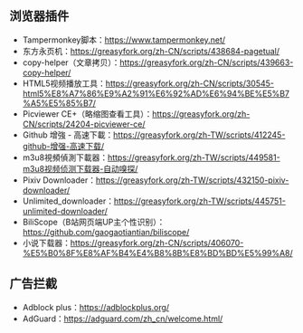 ## 浏览器插件
+ Tampermonkey脚本：<https://www.tampermonkey.net/>
+ 东方永页机：<https://greasyfork.org/zh-CN/scripts/438684-pagetual/>
+ copy-helper（文章拷贝）：<https://greasyfork.org/zh-CN/scripts/439663-copy-helper/>
+ HTML5视频播放工具：<https://greasyfork.org/zh-CN/scripts/30545-html5%E8%A7%86%E9%A2%91%E6%92%AD%E6%94%BE%E5%B7%A5%E5%85%B7/>
+ Picviewer CE+（略缩图查看工具）：<https://greasyfork.org/zh-CN/scripts/24204-picviewer-ce/>
+ Github 增強 - 高速下載：<https://greasyfork.org/zh-TW/scripts/412245-github-增强-高速下载/>
+ m3u8視頻偵測下載器：<https://greasyfork.org/zh-TW/scripts/449581-m3u8视频侦测下载器-自动嗅探/>
+ Pixiv Downloader：<https://greasyfork.org/zh-TW/scripts/432150-pixiv-downloader/>
+ Unlimited_downloader：<https://greasyfork.org/zh-TW/scripts/445751-unlimited-downloader/>
+ BiliScope（B站网页端UP主个性识别）：<https://github.com/gaogaotiantian/biliscope/>
+ 小说下载器：<https://greasyfork.org/zh-CN/scripts/406070-%E5%B0%8F%E8%AF%B4%E4%B8%8B%E8%BD%BD%E5%99%A8/>
## 广告拦截
+ Adblock plus：<https://adblockplus.org/>
+ AdGuard：<https://adguard.com/zh_cn/welcome.html/>
